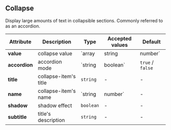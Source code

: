 ## Collapse

Display large amounts of text in collapsible sections. Commonly referred to as an accordion.

<ex-code name="ex-collapse-basic"></ex-code>

<ex-code name="ex-collapse-multiple"></ex-code>

<ex-code name="ex-collapse-subtitle"></ex-code>

<ex-code name="ex-collapse-shadow"></ex-code>

<ex-footer edit-link="https://github.com/zeit-ui/vue/edit/master/docs/en-us/components/collapse.md">

| Attribute | Description | Type | Accepted values | Default
| --------- | ---------- | ---- |  -------------- | ------ |
| **value** | collapse value | `array | string | number` | - | - |
| **accordion** | accordion mode | `string | boolean` | `true` / `false` | `false` |
| **title** | collapse-item's title | `string` | - | - |
| **name** | collapse-item's name | `string | number` | - | - |
| **shadow** | shadow effect | `boolean` | - | - |
| **subtitle** | title's description | `string` | - | - |

</ex-footer>
